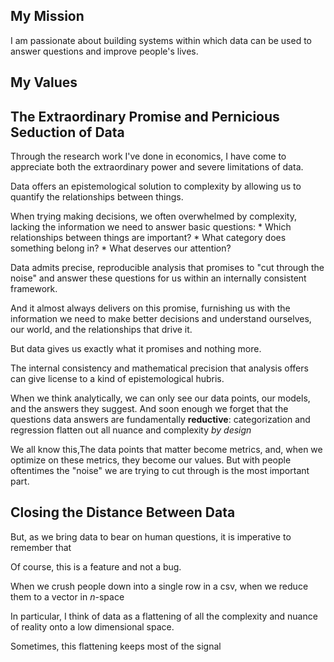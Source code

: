 ## My Mission
I am passionate about building systems within which data can be used to answer questions and improve people's lives.

## My Values


## The Extraordinary Promise and Pernicious Seduction of Data

Through the research work I've done in economics, I have come to appreciate both the extraordinary power and severe limitations of data.

Data offers an epistemological solution to complexity by allowing us to quantify the relationships between things.  

When trying making decisions, we often overwhelmed by complexity, lacking the information we need to answer basic questions:
    * Which relationships between things are important?
    * What category does something belong in?
    * What deserves our attention?

Data admits precise, reproducible analysis that promises to "cut through the noise" and answer these questions for us within an internally consistent framework.

And it almost always delivers on this promise, furnishing us with the information we need to make better decisions and understand ourselves, our world, and the relationships that drive it.

But data gives us exactly what it promises and nothing more.

The internal consistency and mathematical precision that analysis offers can give license to a kind of epistemological hubris.

When we think analytically, we can only see our data points, our models, and the answers they suggest.   And soon enough we forget that the questions data answers are fundamentally **reductive**: categorization and regression flatten out all nuance and complexity *by design*

We all know this,The data points that matter become metrics, and, when we optimize on these metrics, they become our values. But with people oftentimes the "noise" we are trying to cut through is the most important part.

## Closing the Distance Between Data

But, as we bring data to bear on human questions, it is imperative to remember that

Of course, this is a feature and not a bug.

When we crush people down into a single row in a csv, when we reduce them to a vector in *n*-space

In particular, I think of data as a flattening of
all the complexity and nuance of reality onto a low
dimensional space.  

Sometimes, this flattening keeps most of the signal

